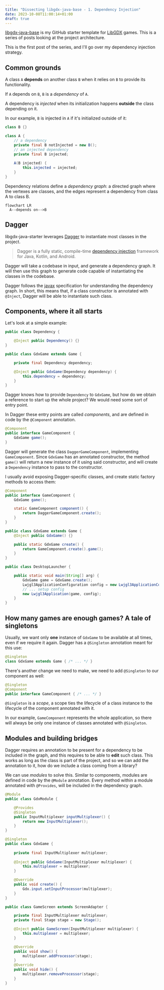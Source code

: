 ```yaml
---
title: "Dissecting libgdx-java-base - 1. Dependency Injection"
date: 2023-10-08T11:00:14+01:00
draft: true
---
```


[libgdx-java-base](https://github.com/fourlastor/libgdx-java-base) is my GitHub starter template for [LibGDX](https://libgdx.com/) games. This is a series of posts looking at the project architecture.

This is the first post of the series, and I'll go over my dependency injection strategy.

## Common grounds

A class `A` **depends** on another class `B` when it relies on `B` to provide its functionality.

If `A` depends on `B`, `B` is a _dependency_ of `A`.

A dependency is _injected_ when its initialization happens **outside** the class depending on it.

In our example, `B` is injected in `A` if it's initialized outside of it:

```java
class B {}

class A {
    // a dependency
    private final B notInjected = new B();
    // an injected dependency
    private final B injected;
    
    A(B injected) {
        this.injected = injected;
    }
}
```

Dependency relations define a _dependency graph_: a directed graph where the vertexes are classes, and the edges represent a dependency from class A to class B.

```mermaid
flowchart LR
  A--depends on-->B
```

## Dagger

libgdx-java-starter leverages [Dagger](https://dagger.dev/) to instantiate most classes in the project.

> Dagger is a fully static, compile-time [dependency injection](http://en.wikipedia.org/wiki/Dependency_injection) framework for Java, Kotlin, and Android.

Dagger will take a codebase in input, and generate a dependency graph. It will then use this graph to generate code capable of instantiating the classes in the codebase.

Dagger follows the [javax](https://javax-inject.github.io/javax-inject/api/javax/inject/package-summary.html) specification for understanding the dependency graph. In short, this means that, if a class constructor is annotated with `@Inject`, Dagger will be able to instantiate such class.

## Components, where it all starts

Let's look at a simple example:

```java
public class Dependency {

    @Inject public Dependency() {}
}

public class GdxGame extends Game {

    private final Dependency dependency;

    @Inject public GdxGame(Dependency dependency) {
        this.dependency = dependency;
    }
}
```

Dagger knows how to provide `Dependency` to `GdxGame`, but how do we obtain a reference to start up the whole project? We would need some sort of entry point.

In Dagger these entry points are called _components_, and are defined in code by the `@Component` annotation.

```java
@Component
public interface GameComponent {
    GdxGame game();
}
```

Dagger will generate the class `DaggerGameComponent`, implementing `GameComponent`. Since `GdxGame` has an annotated constructor, the method `game()` will return a new instance of it using said constructor, and will create a `Dependency` instance to pass to the constructor.

I usually avoid exposing Dagger-specific classes, and create static factory methods to access them: 

```java
@Component
public interface GameComponent {
    GdxGame game();

    static GameComponent component() {
        return DaggerGameComponent.create();
    }
}

public class GdxGame extends Game {
    @Inject public GdxGame() {}

    public static GdxGame create() {
        return GameComponent.create().game();
    }
}

public class DesktopLauncher {

    public static void main(String[] arg) {
        GdxGame game = GdxGame.create();
        Lwjgl3ApplicationConfiguration config = new Lwjgl3ApplicationConfiguration();
        // ... setup config
        new Lwjgl3Application(game, config);
    }
}
```

## How many games are enough games? A tale of singletons

Usually, we want only **one** instance of `GdxGame` to be available at all times, even if we require it again. Dagger has a `@Singleton` annotation meant for this use:

```java
@Singleton
class GdxGame extends Game { /* ... */ }
```

There's another change we need to make, we need to add `@Singleton` to our component as well:

```java
@Singleton
@Component
public interface GameComponent { /* ... */ }
```

`@Singleton` is a _scope_, a scope ties the lifecycle of a class instance to the lifecycle of the component annotated with it.

In our example, `GameComponent` represents the whole application, so there will always be only one instance of classes annotated with `@Singleton`.

## Modules and building bridges

Dagger requires an annotation to be present for a dependency to be included in the graph, and this requires to be able to **edit** such class. This works as long as the class is part of the project, and so we can add the annotation to it, how do we include a class coming from a library?

We can use _modules_ to solve this. Similar to components, modules are defined in code by the `@Module` annotation. Every method within a module annotated with `@Provides`, will be included in the dependency graph.

```java
@Module
public class GdxModule {

    @Provides
    @Singleton
    public InputMultiplexer inputMultiplexer() {
        return new InputMultiplexer();
    }
}

@Singleton
public class GdxGame {
    
    private final InputMultiplexer multiplexer;
    
    @Inject public GdxGame(InputMultiplexer multiplexer) {
        this.multiplexer = multiplexer;
    }

    @Override
    public void create() {
        Gdx.input.setInputProcessor(multiplexer);
    }
}

public class GameScreen extends ScreenAdapter {

    private final InputMultiplexer multiplexer;
    private final Stage stage = new Stage();

    @Inject public GameScreen(InputMultiplexer multiplexer) {
        this.multiplexer = multiplexer;
    }

    @Override
    public void show() {
        multiplexer.addProcessor(stage);
    }
    @Override
    public void hide() {
        multiplexer.removeProcessor(stage);
    }
}
```
